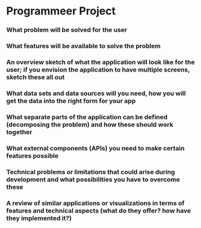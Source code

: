 # Programmeer Project

### What problem will be solved for the user
### What features will be available to solve the problem
### An overview sketch of what the application will look like for the user; if you envision the application to have multiple screens, sketch these all out
### What data sets and data sources will you need, how you will get the data into the right form for your app
### What separate parts of the application can be defined (decomposing the problem) and how these should work together
### What external components (APIs) you need to make certain features possible
### Technical problems or limitations that could arise during development and what possibilities you have to overcome these
### A review of similar applications or visualizations in terms of features and technical aspects (what do they offer? how have they implemented it?)